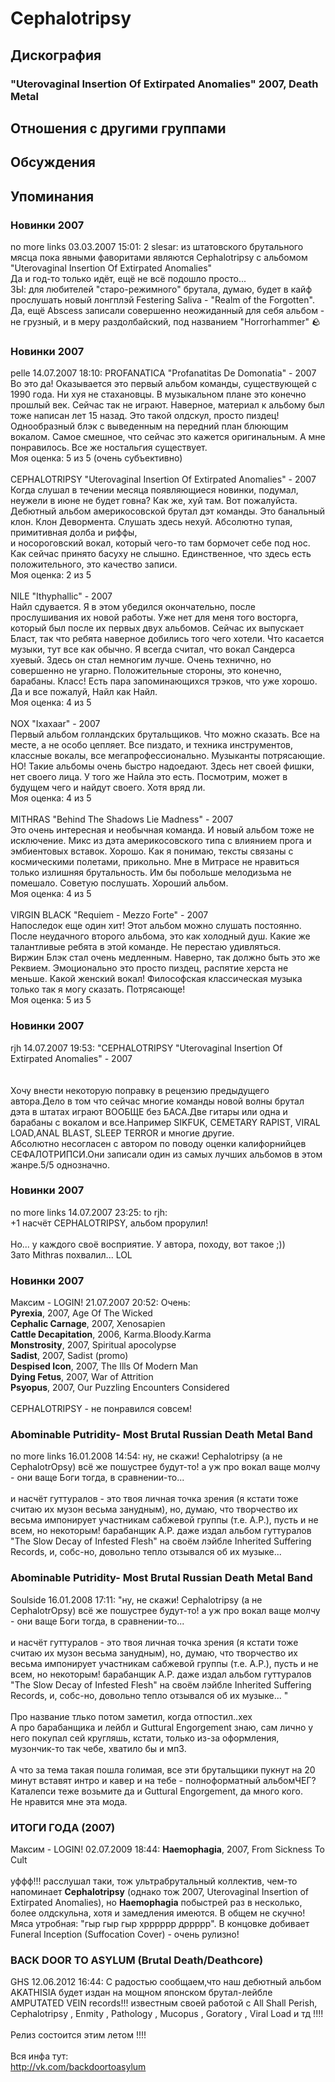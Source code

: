 # Cephalotripsy



## Дискография

### "Uterovaginal Insertion Of Extirpated Anomalies" 2007, Death Metal




## Отношения с другими группами


## Обсуждения


## Упоминания

### Новинки 2007

no more links 03.03.2007 15:01:
2 slesar: из штатовского брутального мясца пока явными фаворитами являются Cephalotripsy с альбомом "Uterovaginal Insertion Of Extirpated Anomalies" <BR>Да и год-то только идёт, ещё не всё подошло просто...<BR>ЗЫ: для любителей "старо-режимного" брутала, думаю, будет в кайф прослушать новый лонгплэй Festering Saliva - "Realm of the Forgotten".<BR>Да, ещё Abscess записали совершенно неожиданный для себя альбом - не грузный, и в меру раздолбайский, под названием "Horrorhammer" :rock: 

### Новинки 2007

pelle 14.07.2007 18:10:
PROFANATICA "Profanatitas De Domonatia" - 2007<BR>Во это да! Оказывается это первый альбом команды, существующей с 1990 года. Ни хуя не стахановцы. В музыкальном плане это конечно прошлый век. Сейчас так не играют. Наверное, материал к альбому был тоже написан лет 15 назад. Это такой олдскул, просто пиздец! Однообразный блэк с выведенным на передний план блюющим вокалом. Самое смешное, что сейчас это кажется оригинальным. А мне понравилось. Все же ностальгия существует.<BR>Моя оценка: 5 из 5 (очень субъективно)<BR><BR>CEPHALOTRIPSY "Uterovaginal Insertion Of Extirpated Anomalies" - 2007<BR>Когда слушал в течении месяца появляющиеся новинки, подумал, неужели в июне не будет говна? Как же, хуй там. Вот пожалуйста. <BR>Дебютный альбом америкосовской брутал дэт команды. Это банальный клон. Клон Девормента. Слушать здесь нехуй. Абсолютно тупая, примитивная долба и риффы, <BR>и носороговский вокал, который чего-то там бормочет себе под нос. Как сейчас принято басуху не слышно. Единственное, что здесь есть положительного, это качество записи.<BR>Моя оценка: 2 из 5<BR><BR>NILE "Ithyphallic" - 2007<BR>Найл сдувается. Я в этом убедился окончательно, после прослушивания их новой работы. Уже нет для меня того восторга, который был после их первых двух альбомов. Сейчас их выпускает Бласт, так что ребята наверное добились того чего хотели. Что касается музыки, тут все как обычно. Я всегда считал, что вокал Сандерса хуевый. Здесь он стал немногим лучше. Очень технично, но совершенно не угарно. Положительные стороны, это конечно, барабаны. Класс! Есть пара запоминающихся трэков, что уже хорошо. Да и все пожалуй, Найл как Найл.<BR>Моя оценка: 4 из 5<BR><BR>NOX "Ixaxaar" - 2007<BR>Первый альбом голландских брутальщиков. Что можно сказать. Все на месте, а не особо цепляет. Все пиздато, и техника инструментов, классные вокалы, все мегапрофессионально. Музыканты потрясающие. НО! Такие альбомы очень быстро надоедают. Здесь нет своей фишки, нет своего лица. У того же Найла это есть. Посмотрим, может в будущем чего и найдут своего. Хотя вряд ли.<BR>Моя оценка: 4 из 5<BR><BR>MITHRAS "Behind The Shadows Lie Madness" - 2007<BR>Это очень интересная и необычная команда. И новый альбом тоже не исключение. Микс из дэта америкосовского типа с влиянием прога и эмбиентовых вставок. Хорошо. Как я понимаю, тексты связаны с космическими полетами, прикольно. Мне в Митрасе не нравиться только излишняя брутальность. Им бы побольше мелодизьма не помешало. Советую послушать. Хороший альбом.<BR>Моя оценка: 4 из 5<BR><BR>VIRGIN BLACK "Requiem - Mezzo Forte" - 2007<BR>Напоследок еще один хит! Этот альбом можно слушать постоянно. После неудачного второго альбома, это как холодный душ.  Какие же талантливые ребята в этой команде. Не перестаю удивляться. <BR>Виржин Блэк стал очень медленным. Наверно, так должно быть это же Реквием. Эмоционально это просто пиздец, распятие херста не меньше. Какой женский вокал! Философская классическая музыка только так я могу сказать. Потрясающе!<BR>Моя оценка: 5 из 5<BR>

### Новинки 2007

rjh 14.07.2007 19:53:
"CEPHALOTRIPSY "Uterovaginal Insertion Of Extirpated Anomalies" - 2007 <BR><BR><BR>Хочу внести некоторую поправку в рецензию предыдущего автора.Дело в том что сейчас многие команды новой волны брутал дэта в штатах играют ВООБЩЕ без БАСА.Две гитары или одна и барабаны с вокалом и все.Например SIKFUK, CEMETARY RAPIST, VIRAL LOAD,ANAL BLAST, SLEEP TERROR и многие другие.<BR>Абсолютно несогласен с автором по поводу оценки калифорнийцев СЕФАЛОТРИПСИ.Они записали один из самых лучших альбомов в этом жанре.5/5 однозначно. 

### Новинки 2007

no more links 14.07.2007 23:25:
to rjh:<BR>+1 насчёт CEPHALOTRIPSY, альбом прорулил!<BR><BR>Но... у каждого своё восприятие. У автора, походу, вот такое ;)) <BR>Зато Mithras похвалил... LOL  <BR>

### Новинки 2007

Максим - LOGIN! 21.07.2007 20:52:
Очень:<BR><B>Pyrexia</B>, 2007, Age Of The Wicked<BR><B>Cephalic Carnage</B>, 2007, Xenosapien<BR><B>Cattle Decapitation</B>, 2006, Karma.Bloody.Karma<BR><B>Monstrosity</B>, 2007, Spiritual apocolypse<BR><B>Sadist</B>, 2007, Sadist (promo)<BR><B>Despised Icon</B>, 2007, The Ills Of Modern Man<BR><B>Dying Fetus</B>, 2007, War of Attrition<BR><B>Psyopus</B>, 2007, Our Puzzling Encounters Considered<BR><BR>CEPHALOTRIPSY - не понравился совсем!

### Abominable Putridity- Most Brutal Russian Death Metal Band

no more links 16.01.2008 14:54:
ну, не скажи! Cephalotripsy (а не CephalotrOpsy) всё же пошустрее будут-то! а уж про вокал ваще молчу - они ваще Боги тогда, в сравнении-то...<BR><BR>и насчёт гуттуралов - это твоя личная точка зрения (я кстати тоже считаю их музон весьма занудным), но, думаю, что творчество их весьма импонирует участникам сабжевой группы (т.е. A.P.), пусть и не всем, но некоторым! барабанщик A.P. даже издал альбом гуттуралов "The Slow Decay of Infested Flesh" на своём лэйбле Inherited Suffering Records, и, собс-но, довольно тепло отзывался об их музыке...   

### Abominable Putridity- Most Brutal Russian Death Metal Band

Soulside 16.01.2008 17:11:
"ну, не скажи! Cephalotripsy (а не CephalotrOpsy) всё же пошустрее будут-то! а уж про вокал ваще молчу - они ваще Боги тогда, в сравнении-то...<BR><BR>и насчёт гуттуралов - это твоя личная точка зрения (я кстати тоже считаю их музон весьма занудным), но, думаю, что творчество их весьма импонирует участникам сабжевой группы (т.е. A.P.), пусть и не всем, но некоторым! барабанщик A.P. даже издал альбом гуттуралов "The Slow Decay of Infested Flesh" на своём лэйбле Inherited Suffering Records, и, собс-но, довольно тепло отзывался об их музыке... "<BR><BR>Про название тлько потом заметил, когда отпостил..хех<BR>А про барабанщика и лейбл и Guttural Engorgement знаю, сам лично у него покупал сей кругляшь, кстати, только из-за оформления, музончик-то так чебе, хватило бы и мп3.<BR><BR>А что за тема такая пошла голимая, все эти брутальщики пукнут на 20 минут вставят интро и кавер и на тебе - полноформатный альбомЧЕГ?<BR>Каталепси теже возьмите да и Guttural Engorgement, да много кого.<BR>Не нравится мне эта мода.<BR>

### ИТОГИ ГОДА (2007)

Максим - LOGIN! 02.07.2009 18:44:
<B>Haemophagia</B>, 2007, From Sickness To Cult<BR><BR>уффф!!! расслушал таки, тож ультрабрутальный коллектив, чем-то напоминает <B>Cephalotripsy</B> (однако тож 2007, Uterovaginal Insertion of Extirpated Anomalies), но <B>Haemophagia</B> побыстрей раз в несколько, более олдскульна, хотя и замедления имеются. В общем не скучно! Мяса утробная: "гыр гыр гыр хрррррр дррррр". В концовке добивает Funeral Inception (Suffocation Cover) - очень рулизно!

### BACK DOOR TO ASYLUM (Brutal Death/Deathcore)

GHS 12.06.2012 16:44:
С радостью сообщаем,что наш дебютный альбом AKATHISIA будет издан на мощном японском брутал-лейбле AMPUTATED VEIN records!!! известным своей работой с All Shall Perish, Cephalotripsy , Enmity , Pathology , Mucopus , Goratory , Viral Load и тд !!!! <BR><BR>Релиз состоится этим летом !!!!<BR><BR>Вся инфа тут:<BR><A HREF="http://vk.com/backdoortoasylum" TARGET="_blank">http://vk.com/backdoortoasylum</A>

